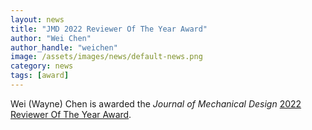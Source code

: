 ```yaml
---
layout: news
title: "JMD 2022 Reviewer Of The Year Award"
author: "Wei Chen"
author_handle: "weichen"
image: /assets/images/news/default-news.png
category: news
tags: [award]
---
```


Wei (Wayne) Chen is awarded the _Journal of Mechanical Design_ [2022 Reviewer Of The Year Award](https://asmejmd.org/2023/03/06/reviewers-recognition-2/).
